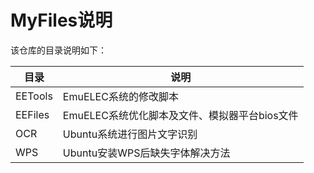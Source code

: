 # MyFiles说明

该仓库的目录说明如下：

| 目录    | 说明                                          |
| ------- | --------------------------------------------- |
| EETools | EmuELEC系统的修改脚本                         |
| EEFiles | EmuELEC系统优化脚本及文件、模拟器平台bios文件 |
| OCR     | Ubuntu系统进行图片文字识别                    |
| WPS     | Ubuntu安装WPS后缺失字体解决方法               |



